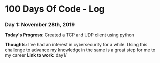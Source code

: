 # 100 Days Of Code - Log

### Day 1: November 28th, 2019


**Today's Progress**: Created a TCP and UDP client using python

**Thoughts:** I've had an interest in cybersecurity for a while. Using this challenge to advance my knowledge in the same is a great step for me to my career
**Link to work:** day1/

